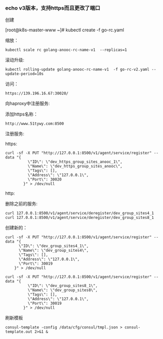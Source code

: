 ### echo v3版本，支持https而且更改了端口

创建

[root@k8s-master-www ~]# kubectl create -f go-rc.yaml 


缩放：

	kubectl scale rc golang-anooc-rc-name-v1  --replicas=1

滚动升级:

	kubectl rolling-update golang-anooc-rc-name-v1  -f go-rc-v2.yaml --update-period=10s


访问：

	https://139.196.16.67:30020/


向haproxy中注册服务:

添加https名称：

	http://www.51tywy.com:8500

注册服务:

https:

	curl -sf -X PUT "http://127.0.0.1:8500/v1/agent/service/register" --data "{
			  \"ID\": \"dev_https_group_sites_anooc_1\",
			  \"Name\": \"dev_https_group_sites_anooc\",
			  \"Tags\": [],
			  \"Address\": \"127.0.0.1\",
			  \"Port\": 30020
			}" > /dev/null


http:

删除之前的服务:

	curl 127.0.0.1:8500/v1/agent/service/deregister/dev_group_sites4_1
	curl 127.0.0.1:8500/v1/agent/service/deregister/dev_group_sites8_1

创建新的：

	curl -sf -X PUT "http://127.0.0.1:8500/v1/agent/service/register" --data "{
		  \"ID\": \"dev_group_sites4_1\",
		  \"Name\": \"dev_group_sites4\",
		  \"Tags\": [],
		  \"Address\": \"127.0.0.1\",
		  \"Port\": 30019
		}" > /dev/null

	curl -sf -X PUT "http://127.0.0.1:8500/v1/agent/service/register" --data "{
			  \"ID\": \"dev_group_sites8_1\",
			  \"Name\": \"dev_group_sites8\",
			  \"Tags\": [],
			  \"Address\": \"127.0.0.1\",
			  \"Port\": 30019
			}" > /dev/null


刷新模板

	consul-template -config /data/cfg/consul/tmpl.json > consul-template.out 2>&1 &